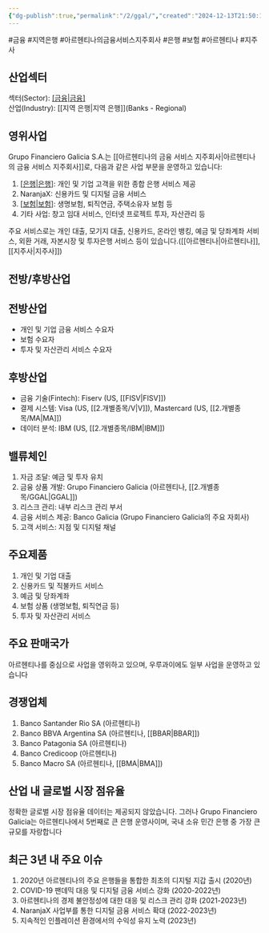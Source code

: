 ```yaml
---
{"dg-publish":true,"permalink":"/2/ggal/","created":"2024-12-13T21:50:14.103+09:00","updated":"2025-06-03T20:05:59.204+09:00"}
---
```


#금융 #지역은행 #아르헨티나의금융서비스지주회사 #은행 #보험 #아르헨티나 #지주사 

## 산업섹터

섹터(Sector): [[금융\|금융]](Financials)  
산업(Industry): [[지역 은행\|지역 은행]](Banks - Regional)

## 영위사업

Grupo Financiero Galicia S.A.는 [[아르헨티나의 금융 서비스 지주회사\|아르헨티나의 금융 서비스 지주회사]]로, 다음과 같은 사업 부문을 운영하고 있습니다:

1. [[은행\|은행]](Banks): 개인 및 기업 고객을 위한 종합 은행 서비스 제공
2. NaranjaX: 신용카드 및 디지털 금융 서비스
3. [[보험\|보험]](Insurance): 생명보험, 퇴직연금, 주택소유자 보험 등
4. 기타 사업: 창고 임대 서비스, 인터넷 프로젝트 투자, 자산관리 등

주요 서비스로는 개인 대출, 모기지 대출, 신용카드, 온라인 뱅킹, 예금 및 당좌계좌 서비스, 외환 거래, 자본시장 및 투자은행 서비스 등이 있습니다.([[아르헨티나\|아르헨티나]], [[지주사\|지주사]])

## 전방/후방산업

## 전방산업

- 개인 및 기업 금융 서비스 수요자
- 보험 수요자
- 투자 및 자산관리 서비스 수요자

## 후방산업

- 금융 기술(Fintech): Fiserv (US, [[FISV\|FISV]])
- 결제 시스템: Visa (US, [[2.개별종목/V\|V]]), Mastercard (US, [[2.개별종목/MA\|MA]])
- 데이터 분석: IBM (US, [[2.개별종목/IBM\|IBM]])

## 밸류체인

1. 자금 조달: 예금 및 투자 유치
2. 금융 상품 개발: Grupo Financiero Galicia (아르헨티나, [[2.개별종목/GGAL\|GGAL]])
3. 리스크 관리: 내부 리스크 관리 부서
4. 금융 서비스 제공: Banco Galicia (Grupo Financiero Galicia의 주요 자회사)
5. 고객 서비스: 지점 및 디지털 채널

## 주요제품

1. 개인 및 기업 대출
2. 신용카드 및 직불카드 서비스
3. 예금 및 당좌계좌
4. 보험 상품 (생명보험, 퇴직연금 등)
5. 투자 및 자산관리 서비스

## 주요 판매국가

아르헨티나를 중심으로 사업을 영위하고 있으며, 우루과이에도 일부 사업을 운영하고 있습니다

## 경쟁업체

1. Banco Santander Rio SA (아르헨티나)
2. Banco BBVA Argentina SA (아르헨티나, [[BBAR\|BBAR]])
3. Banco Patagonia SA (아르헨티나)
4. Banco Credicoop (아르헨티나)
5. Banco Macro SA (아르헨티나, [[BMA\|BMA]])


## 산업 내 글로벌 시장 점유율

정확한 글로벌 시장 점유율 데이터는 제공되지 않았습니다. 그러나 Grupo Financiero Galicia는 아르헨티나에서 5번째로 큰 은행 운영사이며, 국내 소유 민간 은행 중 가장 큰 규모를 자랑합니다


## 최근 3년 내 주요 이슈

1. 2020년 아르헨티나의 주요 은행들을 통합한 최초의 디지털 지갑 출시 (2020년)
2. COVID-19 팬데믹 대응 및 디지털 금융 서비스 강화 (2020-2022년)
3. 아르헨티나의 경제 불안정성에 대한 대응 및 리스크 관리 강화 (2021-2023년)
4. NaranjaX 사업부를 통한 디지털 금융 서비스 확대 (2022-2023년)
5. 지속적인 인플레이션 환경에서의 수익성 유지 노력 (2023년)